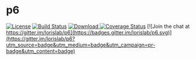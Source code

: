 # p6

[![License](https://img.shields.io/badge/License-Apache%202.0-blue.svg)](https://opensource.org/licenses/Apache-2.0)
[![Build Status](https://travis-ci.org/lorislab/p6.png?branch=develop)](https://travis-ci.org/lorislab/p6)
[![Download](https://api.bintray.com/packages/lorislab/maven/p6/images/download.svg) ](http://dl.bintray.com/lorislab/maven/org/lorislab/p6/p6/)
[![Coverage Status](https://coveralls.io/repos/github/lorislab/p6/badge.svg?branch=develop)](https://coveralls.io/github/lorislab/p6?branch=develop) [![Join the chat at https://gitter.im/lorislab/p6](https://badges.gitter.im/lorislab/p6.svg)](https://gitter.im/lorislab/p6?utm_source=badge&utm_medium=badge&utm_campaign=pr-badge&utm_content=badge)
